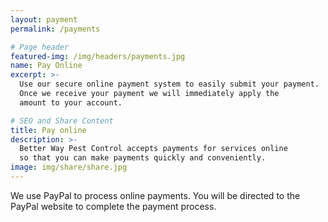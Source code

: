 ```yaml
---
layout: payment
permalink: /payments

# Page header
featured-img: /img/headers/payments.jpg
name: Pay Online
excerpt: >-
  Use our secure online payment system to easily submit your payment.
  Once we receive your payment we will immediately apply the 
  amount to your account.

# SEO and Share Content
title: Pay online
description: >-
  Better Way Pest Control accepts payments for services online
  so that you can make payments quickly and conveniently.
image: img/share/share.jpg
---
```


We use PayPal to process online payments. You will be directed 
to the PayPal website to complete the payment process.